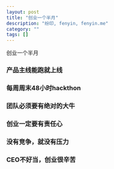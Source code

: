```yaml
---
layout: post
title: "创业一个半月"
description: "纷印, fenyin, fenyin.me"
category: ""
tags: []
---
```


创业一个半月

### 产品主线能跑就上线

### 每周周末48小时hackthon

### 团队必须要有绝对的大牛

### 创业一定要有责任心

### 没有竞争，就没有压力

### CEO不好当，创业很辛苦
